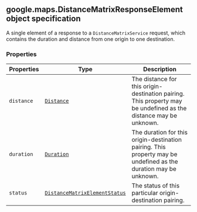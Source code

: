 <h2 id="DistanceMatrixResponseElement">
google.maps.DistanceMatrixResponseElement
object specification
</h2><p>A single element of a response to a <code>DistanceMatrixService</code> request, which contains the duration and distance from one origin to one destination.</p><h3>Properties</h3><table summary="interface DistanceMatrixResponseElement - Properties" width="100%">
<thead>
<tr><th>Properties</th>
<th>Type</th>
<th>Description</th>
</tr></thead>
<tbody>
<tr>
<td><code>distance</code></td>
<td><code><a href="https://github.com/amenadiel/google-maps-documentation/blob/master/docs/google.maps.Distance.md">Distance</a></code></td>
<td>The distance for this origin-destination pairing. This property may be undefined as the distance may be unknown.</td>
</tr>
<tr>
<td><code>duration</code></td>
<td><code><a href="https://github.com/amenadiel/google-maps-documentation/blob/master/docs/google.maps.Duration.md">Duration</a></code></td>
<td>The duration for this origin-destination pairing. This property may be undefined as the duration may be unknown.</td>
</tr>
<tr>
<td><code>status</code></td>
<td><code><a href="https://github.com/amenadiel/google-maps-documentation/blob/master/docs/google.maps.DistanceMatrixElementStatus.md">DistanceMatrixElementStatus</a></code></td>
<td>The status of this particular origin-destination pairing.</td>
</tr>
</tbody>
</table>